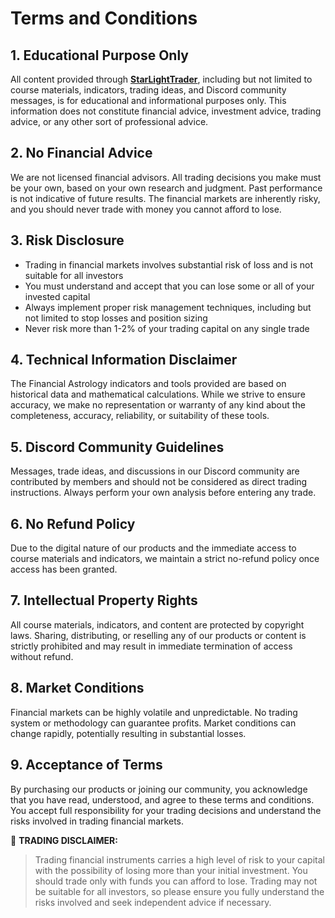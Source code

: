# Terms and Conditions

## 1. Educational Purpose Only

All content provided through [**StarLightTrader**](https://starlighttrader.github.io/), including but not limited to course materials, indicators, trading ideas, and Discord community messages, is for educational and informational purposes only. This information does not constitute financial advice, investment advice, trading advice, or any other sort of professional advice.

## 2. No Financial Advice

We are not licensed financial advisors. All trading decisions you make must be your own, based on your own research and judgment. Past performance is not indicative of future results. The financial markets are inherently risky, and you should never trade with money you cannot afford to lose.

## 3. Risk Disclosure

- Trading in financial markets involves substantial risk of loss and is not suitable for all investors
- You must understand and accept that you can lose some or all of your invested capital
- Always implement proper risk management techniques, including but not limited to stop losses and position sizing
- Never risk more than 1-2% of your trading capital on any single trade

## 4. Technical Information Disclaimer

The Financial Astrology indicators and tools provided are based on historical data and mathematical calculations. While we strive to ensure accuracy, we make no representation or warranty of any kind about the completeness, accuracy, reliability, or suitability of these tools.

## 5. Discord Community Guidelines

Messages, trade ideas, and discussions in our Discord community are contributed by members and should not be considered as direct trading instructions. Always perform your own analysis before entering any trade.

## 6. No Refund Policy

Due to the digital nature of our products and the immediate access to course materials and indicators, we maintain a strict no-refund policy once access has been granted.

## 7. Intellectual Property Rights

All course materials, indicators, and content are protected by copyright laws. Sharing, distributing, or reselling any of our products or content is strictly prohibited and may result in immediate termination of access without refund.

## 8. Market Conditions

Financial markets can be highly volatile and unpredictable. No trading system or methodology can guarantee profits. Market conditions can change rapidly, potentially resulting in substantial losses.

## 9. Acceptance of Terms

By purchasing our products or joining our community, you acknowledge that you have read, understood, and agree to these terms and conditions. You accept full responsibility for your trading decisions and understand the risks involved in trading financial markets.

🔴 **TRADING DISCLAIMER:** 
> Trading financial instruments carries a high level of risk to your capital with the possibility of losing more than your initial investment. You should trade only with funds you can afford to lose. Trading may not be suitable for all investors, so please ensure you fully understand the risks involved and seek independent advice if necessary.
